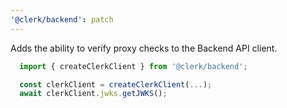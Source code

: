 ```yaml
---
'@clerk/backend': patch
---
```


Adds the ability to verify proxy checks to the Backend API client.

```ts
  import { createClerkClient } from '@clerk/backend';

  const clerkClient = createClerkClient(...);
  await clerkClient.jwks.getJWKS();
```